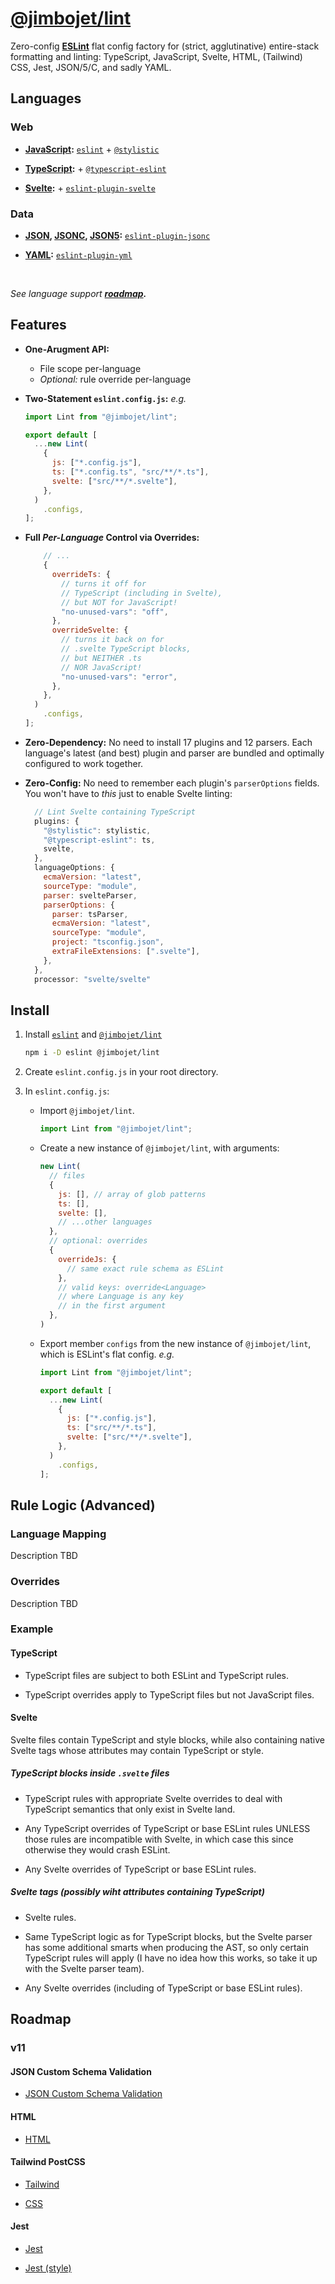 # [@jimbojet/lint](https://www.npmjs.com/package/@jimbojet/lint)

Zero-config [**ESLint**](https://eslint.org/) flat config factory for (strict, agglutinative) entire-stack formatting and linting: TypeScript, JavaScript, Svelte, HTML, (Tailwind) CSS, Jest, JSON/5/C, and sadly YAML.

## Languages

### Web

- **[JavaScript](https://developer.mozilla.org/en-US/docs/Web/JavaScript):** [`eslint`](https://eslint.org) + [`@stylistic`](https://eslint.style)

- **[TypeScript](https://typescriptlang.org):** + [`@typescript-eslint`](https://typescript-eslint.io/)

- **[Svelte](https://svelte.dev):** + [`eslint-plugin-svelte`](https://sveltejs.github.io/eslint-plugin-svelte/)

### Data

- **[JSON](https://json.org), [JSONC](https://code.visualstudio.com/docs/languages/json#_json-with-comments), [JSON5](https://json5.org/):** [`eslint-plugin-jsonc`](https://ota-meshi.github.io/eslint-plugin-jsonc/)

- **[YAML](https://www.redhat.com/en/topics/automation/what-is-yaml):** [`eslint-plugin-yml`](https://ota-meshi.github.io/eslint-plugin-yml/)

<br />

*See language support **[roadmap](#roadmap).***

## Features

- **One-Arugment API:**

  - File scope per-language
  - *Optional:* rule override per-language

- **Two-Statement `eslint.config.js`:** *e.g.*

  ```javascript
  import Lint from "@jimbojet/lint";

  export default [
    ...new Lint(
      {
        js: ["*.config.js"],
        ts: ["*.config.ts", "src/**/*.ts"],
        svelte: ["src/**/*.svelte"],
      },
    )
      .configs,
  ];
  ```

- **Full *Per-Language* Control via Overrides:**

  ```javascript
      // ...
      {
        overrideTs: {
          // turns it off for
          // TypeScript (including in Svelte),
          // but NOT for JavaScript!
          "no-unused-vars": "off",
        },
        overrideSvelte: {
          // turns it back on for
          // .svelte TypeScript blocks,
          // but NEITHER .ts
          // NOR JavaScript!
          "no-unused-vars": "error",
        },
      },
    )
      .configs,
  ];
  ```

- **Zero-Dependency:** No need to install 17 plugins and 12 parsers. Each language's latest (and best) plugin and parser are bundled and optimally configured to work together.

- **Zero-Config:** No need to remember each plugin's `parserOptions` fields. You won't have to *this* just to enable Svelte linting:

  ```javascript
    // Lint Svelte containing TypeScript
    plugins: {
      "@stylistic": stylistic,
      "@typescript-eslint": ts,
      svelte,
    },
    languageOptions: {
      ecmaVersion: "latest",
      sourceType: "module",
      parser: svelteParser,
      parserOptions: {
        parser: tsParser,
        ecmaVersion: "latest",
        sourceType: "module",
        project: "tsconfig.json",
        extraFileExtensions: [".svelte"],
      },
    },
    processor: "svelte/svelte"
  ```

## Install

1. Install [`eslint`](https://www.npmjs.com/package/eslint) and [`@jimbojet/lint`](https://www.npmjs.com/package/@jimbojet/lint)

    ```bash
    npm i -D eslint @jimbojet/lint
    ```

1. Create `eslint.config.js` in your root directory.

1. In `eslint.config.js`:
    - Import `@jimbojet/lint`.

        ```javascript
        import Lint from "@jimbojet/lint";
        ```

    - Create a new instance of `@jimbojet/lint`, with arguments:

        ```javascript
        new Lint(
          // files
          {
            js: [], // array of glob patterns
            ts: [],
            svelte: [],
            // ...other languages
          },
          // optional: overrides
          {
            overrideJs: {
              // same exact rule schema as ESLint
            },
            // valid keys: override<Language>
            // where Language is any key
            // in the first argument
          },
        )
        ```

    - Export member `configs` from the new instance of `@jimbojet/lint`, which is ESLint's flat config. *e.g.*

        ```javascript
        import Lint from "@jimbojet/lint";

        export default [
          ...new Lint(
            {
              js: ["*.config.js"],
              ts: ["src/**/*.ts"],
              svelte: ["src/**/*.svelte"],
            },
          )
            .configs,
        ];
        ```

## Rule Logic (Advanced)

### Language Mapping

Description TBD

### Overrides

Description TBD

### Example

#### TypeScript

- TypeScript files are subject to both ESLint and TypeScript rules.

- TypeScript overrides apply to TypeScript files but not JavaScript files.

#### Svelte

Svelte files contain TypeScript and style blocks, while also containing native Svelte tags whose attributes may contain TypeScript or style.

##### TypeScript blocks inside `.svelte` files

- TypeScript rules with appropriate Svelte overrides to deal with TypeScript semantics that only exist in Svelte land.

- Any TypeScript overrides of TypeScript or base ESLint rules UNLESS those rules are incompatible with Svelte, in which case this since otherwise they would crash ESLint.

- Any Svelte overrides of TypeScript or base ESLint rules.

##### Svelte tags (possibly wiht attributes containing TypeScript)

- Svelte rules.

- Same TypeScript logic as for TypeScript blocks, but the Svelte parser has some additional smarts when producing the AST, so only certain TypeScript rules will apply (I have no idea how this works, so take it up with the Svelte parser team).

- Any Svelte overrides (including of TypeScript or base ESLint rules).

## Roadmap

### v11

#### JSON Custom Schema Validation

- [JSON Custom Schema Validation](https://github.com/ota-meshi/eslint-plugin-json-schema-validator)

#### HTML

- [HTML](https://github.com/BenoitZugmeyer/eslint-plugin-html)

#### Tailwind PostCSS

- [Tailwind](https://github.com/francoismassart/eslint-plugin-tailwindcss)

- [CSS](https://ota-meshi.github.io/eslint-plugin-css/)

#### Jest

- [Jest](https://github.com/jest-community/eslint-plugin-jest)

- [Jest (style)](https://github.com/dangreenisrael/eslint-plugin-jest-formatting)
